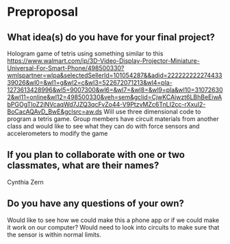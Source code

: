 # Preproposal

## What idea(s) do you have for your final project?

Hologram game of tetris using something similar to this https://www.walmart.com/ip/3D-Video-Display-Projector-Miniature-Universal-For-Smart-Phone/498500330?wmlspartner=wlpa&selectedSellerId=101054287&&adid=22222222227443339026&wl0=&wl1=g&wl2=c&wl3=522672071213&wl4=pla-1273613428996&wl5=9007300&wl6=&wl7=&wl8=&wl9=pla&wl10=310726302&wl11=online&wl12=498500330&veh=sem&gclid=CjwKCAjwzt6LBhBeEiwAbPGOgTloZ2jNVcaqWd7JZQ3qcFvZo44-V9PtzvMZc6TnLI2cc-rXxuI2-BoCacAQAvD_BwE&gclsrc=aw.ds
Will use three dimensional code to program a tetris game.
Group members have circuit materials from another class and would like to see what they can do with force sensors and accelerometers to modify the game

## If you plan to collaborate with one or two classmates, what are their names?

Cynthia Zern

## Do you have any questions of your own?

Would like to see how we could make this a phone app or if we could make it work on our computer?
Would need to look into circuits to make sure that the sensor is within normal limits.
